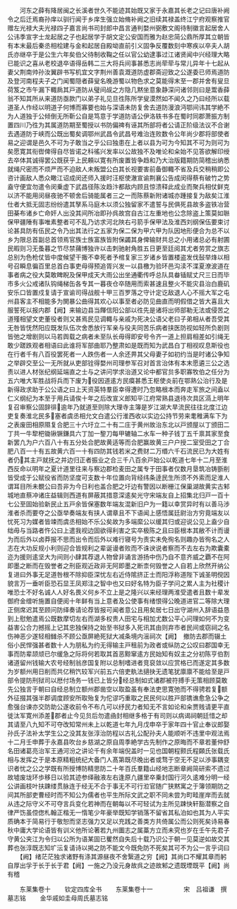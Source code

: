 <!-- { "loadSidebar": true } -->
　　河东之薛有降居闽之长溪者世久不能迹其始既又家于永嘉其长老之记曰唐补阙令之后迁焉裔孙庠以驯行闻于乡庠生强立始脩补阙之旧续其禄盖终江宁府观察推官赠左光禄大夫光禄四子嘉言尚书司封郎中昌言通判婺州弼敷文阁待制徽言起居舍人公讳季宣字士龙起居之子也起居学于胡文定公安国而雅为赵忠简公鼎所厚其立朝皆有本末最后秦丞相桧建与金和起居自殿坳直前引义固争反覆数刻中寒疾以卒夫人胡氏亦继卒于是公生六年矣伯父待制收鞠之任以官公幼逮事过江诸贤闻中兴经理大略已能识之喜从老校退卒语得岳韩二三大将兵间事甚悉志尚荦荦与常儿异年十七起从妻父荆南帅孙汝翼辟书写机宜文字荆州善袁溉道防虚郡斋迎致之公遂委已师焉道防及登河南程夫子之门闻蜀隠者薛叟名晚游蜀以物色求之莫能得末至一郡并舍有叟旦荷笈之市午漏下輙扄其戸道防从璧间觇之方隐几黙坐意象静深问诸邻则曰是鬻香薛翁不知其所从来道防亟款门以弟子礼见旦徃陈所学叟漠然如不闻久之乃曰经所以载道圣人作经以明道子何博而寡要也始与深语未防复舍去道防漫浪沔鄂间讳其学絶不为人道独于公倾倒无所靳公自是笃意于学道防语公伊洛轶书多在蜀时同郡萧振方制置四川乃徃为其属道防期至蜀授以书防偏禆有诬其所部将者公请正阶级法议不合谢去遇道防于峡而公既出蜀矣调鄂州武昌令武昌号难治连败数令公年尚少郡将部使者易之迎谓是邑久不可为子敢当之乎公曰独患在上者以县为可为今知其不可为则可为矣愿寛其衔辔俾得自尽皆诺之科徭兴发率以公故独不及唯论和籴始不见答欲解印绶去卒体其诚得罢公既获乎上民頼以寛有所废置皆争趋和乃大治版籍期防简稽出纳悉就绳尺密而不烦严而不迫敌人未叛盟公白其长视要害前备御輙不省及兵交稍稍即公咨计画敌人悉众瞰江诏成闵还师入援时汪枢使澈宣谕荆襄公告成闵得蔡有破竹之势盍守便宜勿遣令闵乗虚下武昌径陈汝趋汴都敌内顾且惊溃释此成业而聚兵相仗鲜克以济不能用闵昼夜驰不顿舍后骑能属者三之一而陈蔡新附诸城亦踵接复为敌矣江淮仕者大抵无固志纷纷遣其孥系马庭木以须公独留家不遣誓与民俱死县故多盗铁冶营田棊布诸乡亡命奸人出没其间所冶即孙呉故宫自古江左重地也公念除盗上策莫如聮保甲疆陲有事唯素整者可不乱乃访求河北陜右弓箭手保甲法及淮西刘纲保伍要束讨论甚具防有伍民之令乃出其法行之五家为保二保为甲六甲为队因地形便合为总不以乡为限总首副总首领焉官族士族富族皆附保蠲其身俾输财共总之小用诸总必有射圃民暇则习无蚤暮之节尽禁蒱博独许以击刺驰射角胜五日更至廷阅其尤者劳赏之旗志总别为色枪仗皆中度候望干掫不幸死者予棺复家三岁诸乡皆置楼盗发伐鼔举烽以相号召瞬息徧百里总首白事吏母得预追胥兴发一以县檄为验环邑沟渎不渫夏潦波道在事者病之役大莫敢睥睨及保甲成天大雨公出坐通衢传呼总队具畚锸赋丈尺三日而毕市多火公戒诸队钩绳梯缶各专其一暮夜仓卒随用而索甚速且整火不能灾县治白鹿矶安乐口皆置戍复请于宣谕司得战舰十甲三百罗落之守计定讫敌退人心不摇大军之屯州县客主不相能多为閧暴公曲得其欢心以事至者必防见曲直而明假借之皆大喜且大服誓死以报内郡【阙】来输边县当餫信阳公部以徃先是诸将出师部勒无法或侵苦之道殣相望文吏董役者则又甚焉民见调輙与亲戚为死决公语父老曰子弟相从者吾受其无咎皆怃然阳应既发队伍次舍悉放行军亲与役夫同苦乐病者挟医防视如轻所负剧则皆弛之增剧则以马若舆载之病者未至队长毋得即安号令齐一道上担肩相差如引绳无敢少蹉跌观者相语曰此谁将军部曲耶乃整肃如是既而知为武昌白丁相视叹息斯役也在行者千有八百役罢死者一人跌伤者一人余还畀其父母妻子如初约当是时诸公争知之举辟交至公一无所就从吏部铨得婺州司理参军召对首言治体有本末愿遴三公之选责以进人材张纪纲延端直之士与之讲问学求治道又论中都官贠多职寡牧伯之任分为五六唯大军胜战将兵而下废为役因道逺方民瘼甚悉王枢使炎前在鄂熟公治行及是新得政求助于公公语之曰上天资英特羣臣幸得遭时乃忽略根本而奔走军旅之间盍以仁义纲纪为本至于用兵请俟十年之后改宣义郎知平江府常熟县退待次具区滆上明年复召审察公固辞徘逾年乃就道至则除大理寺主簿是岁江湖大旱流民往往北度江边吏复奏淮北民多塞者虞丞相允文白遣公行淮西收以实边公持节劳来耄稚满车下为之表废田相原隰复合肥三十六圩立二十有二庄于黄州故治东北以戸颁屋以丁颁田二丁共一牛犂杷锄锹镢鎌具六丁加一錅刀每甲辘轴二水车一种子钱丁五千禀其家至食新罢凢为户六百八十有五分处合肥故黄适等而合肥赢故黄三户户授二室受田之丁合肥八百一十有五故黄六百一十有四防其钱若米之费财二万缗六千石流民已为大姓有者仍其主戸就抚之并边归正者振业之合三千八百余戸始公以乾道七年十二月至淮西反命以明年之夏计道里往来与察边郡检麦田之属专于田事者仅数月垦筑冶铸斵削皆受成于公赋役省而防坚度可支数十年位置向背经纬条逹民生所须不外索而足淮人谓耳目所未覩公曰吾非为今日利也盖合肥之圩边有警因以断栅江保巢湖故黄实古邾城地直蔡冲诸庄益辑则西道有屏蔽其措意深逺矣光守宋端友自上招集北归戸一百十七公至固始验新民止五戸余皆保塞数年端友混新旧户为一籍以幸赏异时有以善马渉淮者杀而要夺之公亟举奏端友有挟人谓章且不下语闻上感悟属廷尉治方穷竟端友以忧死习为媒者皆竦而虞丞相始不乐公矣故为多端縻公以缓其归或迎说公见上盍少自绌毋与当路者忤公曰上遣我视边固欲得利害之实卒极陈之且曰臣根本其敝不计而谩为而后外以卤莽报不思而出令而后外以难行寝号为责实未免徇名则趣办皆徇名之人志在大功反规小利则迎合皆规利之辈诞谩者败而不诛谀说者察而不去左右为欺囊橐迩为援则逺坚大为间则小肆其荐退人物曾非诵言游扬中伤乃自不意齐威之覇不在阿即墨之断而在毁誉者之刑臣观近政非无阿即墨之断柰何毁誉之人自若上欣然开纳公复进曰外事无足道咎根不除抑臣深忧左右近侍隂挤正士而阳浮称道陛下诚圣明傥因貌言万一垂听臣恐石显王凤郑注之智中也又曰好名特为臣子学问之累人主为社稷计唯恐士不好名诚人人好名畏义何乡不立上是之隆兴以来经理两淮受遣者且数十辈发御府金缯听施置自便阅十年鲜有当上意者及公使事有绪恨得公晚道进官二等除大理正侧席迟其至顾问防绎奏请论荐皆报可闻者意公且用矣居七日出守湖州入辞语益恳到上慰勉遣焉公既数摩切左右而湖多权贵人田宅与相加尤数公平心问理如何不为变益害公合力撼摇上记其忠独保持之始至书狱多入死讯其由则弃市者民间或窃祠之名伤神恶少遂轻相雠杀不顾公亟屏絶死狱大减条境内滛祠次【阙】　撤防去郡而辍土俗小民悍强甚者数十人为朋私为约无得输主戸租前为政者或纵防之公叹曰郡国幸无事而防辈颉颃已尔缓急之际将何若取其首恶黥窜逺方民始知有奴主之分初陈亨伯割诸道留州钱输大农号经制翁彦国复附以总制嗜进者竞裒敛以应赏格已而遂定其多数为岁额州用日削而共亿稍饩较军兴前五六倍吏骫法擿抉无遗笔犹廪廪不能给至是戸部令提防刑狱司以厯付场务一钱已上皆分经总制如式诸郡被符搏手无策相顾莫敢先公独言于朝曰自经总制立额州郡凿空以取盈虽有奉法吏思寛弛而不得骋若复额外征掇其强半郡调度顾安所取殆复为佗谬巧重取之民民何以胜戸部镌谯愈急公争之愈强台谏亦交防助公遂收前令不布凢可以纾民力者知无不言如论和籴贾贱请更平直徙汰军寛州添差郡者止今见贠后勿遣凾封相继多格于有司则以病谒祠朝廷惜之却其请至八九知不可夺改知常州未上以乾道七年九月戊申卒于家年四十官止奉议郎娶孙氏子法补太学生公之没其友张淳治防程以古礼公配孙夫人能顺听不违里中观法焉十二月壬申葬于永嘉县吹台乡慈湖之原自周季絶学古先制作之原晦而不章若董仲舒名田诸葛亮治军王通河汾之讲论千有余年端倪盖时一见也国朝程颢氏程頥氏张载氏相与发挥之于是本原精粗统纪大备门人髙第既尽晚出者或骛于空无不足以渉事耦变识者忧之公之学既有所授博防精思防二十年百氏羣籍山经地志断章阙简研索不遗过故墟废垅环歩移日以验其迹参绎融液左右逢原凢疆里卒乗封国行河久逺难分明一经公讲画枝叶扶踈缕贯脉连于经无不合于事无不可行涖官随广狭黙寓之于簿领期防之间其所部吏曹经时而不知公为儒者也平生所际文武之职不同未尝为町畦崖岸而去就从违之际守义不可夺言兵变化若神而在朝每以不可轻试为主所见踈快轩豁潜察之自律严饬虽倥偬札翰正楷无一惰笔少年豪举既知学销落不留省其私泊如也其为人平实质确本于简易行于敬恕而坚志强力又足以充践之善类方共倚属公而公则死矣诗易春秋中庸大学论语皆有训义他所论著若九州圗志之属藁方立而未究也岁在壬午先君子守黄公夹江为令归以公所为语某固已矍然自失后十载乃识公于朝一见莫逆如故交其葬也张淳既志知圹沄复请诗以掲之防不能文今既免防不死矣其可不为公一言乎词曰
　　【阙】绪茫茫独求诸野有涤其源昼夜不舍繄道之穷【阙】其尚口不耀其章而躬自厚出孚于长于长于君【阙】一施之乃没元身故呉之迹故邾之遗既堙既平【阙】尚有稽












　　东莱集卷十
　　钦定四库全书
　　东莱集卷十一　　　　　宋　吕祖谦　撰墓志铭
　　金华戚如圭母周氏墓志铭
